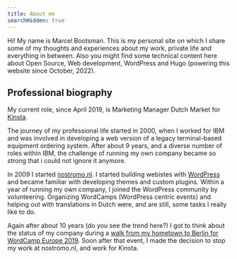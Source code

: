 ```yaml
---
title: About me
searchHidden: true
---
```

Hi! My name is Marcel Bootsman. This is my personal site on which I share some of my thoughts and experiences about my work, private life and everything in between. Also you might find some technical content here about Open Source, Web development, WordPress and Hugo (powering this website since October, 2022).

## Professional biography ##
My current role, since April 2019, is Marketing Manager Dutch Market for [Kinsta](https://kinsta.com/). 

The journey of my professional life started in 2000, when I worked for IBM and was involved in developing a web version of a legacy terminal-based equipment ordering system. After about 9 years, and a diverse number of roles within IBM, the challenge of running my own company became so strong that i could not ignore it anymore. 

In 2009 I started [nostromo.nl](https://nostromo.nl/). I started building webistes with [WordPress](https://wordpress.org) and became familiar with developing themes and custom plugins. Within a year of running my own company, I joined the WordPress community by volunteering. Organizing WordCamps (WordPress centric events) and helping out with translations in Dutch were, and are still, some tasks I really like to do.

Again after about 10 years (do you see the trend here?) I got to think about the status of my company during a [walk from my hometown to Berlin for WordCamp Europe 2019](https://walktowc.eu/). Soon after that event, I made the decision to stop my work at nostromo.nl, and work for Kinsta. 